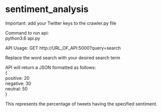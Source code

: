 # sentiment_analysis

Important: add your Twitter keys to the crawler.py file

Command to run api:  
python3.6 api.py  
  
API Usage:
GET http://URL_OF_API:5000?query=search  
  
Replace the word search with your desired search term
  
API will return a JSON formatted as follows:  
{  
    positive:  20  
    negative:  30  
    neutral:   50  
}  
  
This represents the percentage of tweets having the specified sentiment.  

